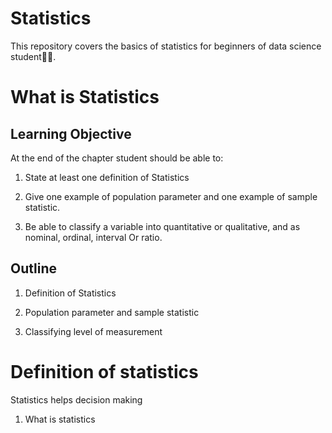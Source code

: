# Statistics
This repository covers the basics of statistics for beginners of data science student👩‍🎓. 

# What is Statistics

## Learning Objective

At the end of the chapter student should be able to:

1. State at least one definition of Statistics

2. Give one example of population parameter and one example of sample statistic. 

3. Be able to classify a variable into quantitative or qualitative, and as nominal, ordinal, interval Or ratio. 

## Outline

1. Definition of Statistics

2. Population parameter and sample statistic

3. Classifying level of measurement

# Definition of statistics

Statistics helps decision making 

1. What is statistics
 
